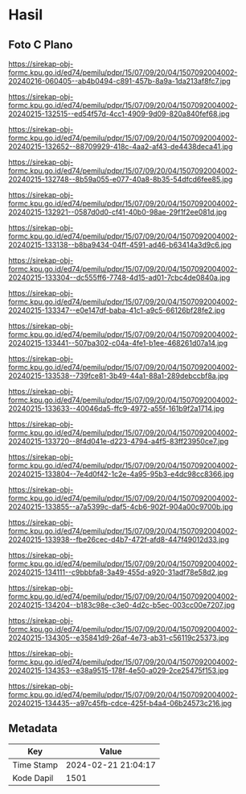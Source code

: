 # Hasil

## Foto C Plano

https://sirekap-obj-formc.kpu.go.id/ed74/pemilu/pdpr/15/07/09/20/04/1507092004002-20240216-060405--ab4b0494-c891-457b-8a9a-1da213af8fc7.jpg

https://sirekap-obj-formc.kpu.go.id/ed74/pemilu/pdpr/15/07/09/20/04/1507092004002-20240215-132515--ed54f57d-4cc1-4909-9d09-820a840fef68.jpg

https://sirekap-obj-formc.kpu.go.id/ed74/pemilu/pdpr/15/07/09/20/04/1507092004002-20240215-132652--88709929-418c-4aa2-af43-de4438deca41.jpg

https://sirekap-obj-formc.kpu.go.id/ed74/pemilu/pdpr/15/07/09/20/04/1507092004002-20240215-132748--8b59a055-e077-40a8-8b35-54dfcd6fee85.jpg

https://sirekap-obj-formc.kpu.go.id/ed74/pemilu/pdpr/15/07/09/20/04/1507092004002-20240215-132921--0587d0d0-cf41-40b0-98ae-29f1f2ee081d.jpg

https://sirekap-obj-formc.kpu.go.id/ed74/pemilu/pdpr/15/07/09/20/04/1507092004002-20240215-133138--b8ba9434-04ff-4591-ad46-b63414a3d9c6.jpg

https://sirekap-obj-formc.kpu.go.id/ed74/pemilu/pdpr/15/07/09/20/04/1507092004002-20240215-133304--dc555ff6-7748-4d15-ad01-7cbc4de0840a.jpg

https://sirekap-obj-formc.kpu.go.id/ed74/pemilu/pdpr/15/07/09/20/04/1507092004002-20240215-133347--e0e147df-baba-41c1-a9c5-66126bf28fe2.jpg

https://sirekap-obj-formc.kpu.go.id/ed74/pemilu/pdpr/15/07/09/20/04/1507092004002-20240215-133441--507ba302-c04a-4fe1-b1ee-468261d07a14.jpg

https://sirekap-obj-formc.kpu.go.id/ed74/pemilu/pdpr/15/07/09/20/04/1507092004002-20240215-133538--739fce81-3b49-44a1-88a1-289debccbf8a.jpg

https://sirekap-obj-formc.kpu.go.id/ed74/pemilu/pdpr/15/07/09/20/04/1507092004002-20240215-133633--40046da5-ffc9-4972-a55f-161b9f2a1714.jpg

https://sirekap-obj-formc.kpu.go.id/ed74/pemilu/pdpr/15/07/09/20/04/1507092004002-20240215-133720--8f4d041e-d223-4794-a4f5-83ff23950ce7.jpg

https://sirekap-obj-formc.kpu.go.id/ed74/pemilu/pdpr/15/07/09/20/04/1507092004002-20240215-133804--7e4d0f42-1c2e-4a95-95b3-e4dc98cc8366.jpg

https://sirekap-obj-formc.kpu.go.id/ed74/pemilu/pdpr/15/07/09/20/04/1507092004002-20240215-133855--a7a5399c-daf5-4cb6-902f-904a00c9700b.jpg

https://sirekap-obj-formc.kpu.go.id/ed74/pemilu/pdpr/15/07/09/20/04/1507092004002-20240215-133938--fbe26cec-d4b7-472f-afd8-447f49012d33.jpg

https://sirekap-obj-formc.kpu.go.id/ed74/pemilu/pdpr/15/07/09/20/04/1507092004002-20240215-134111--c9bbbfa8-3a49-455d-a920-31adf78e58d2.jpg

https://sirekap-obj-formc.kpu.go.id/ed74/pemilu/pdpr/15/07/09/20/04/1507092004002-20240215-134204--b183c98e-c3e0-4d2c-b5ec-003cc00e7207.jpg

https://sirekap-obj-formc.kpu.go.id/ed74/pemilu/pdpr/15/07/09/20/04/1507092004002-20240215-134305--e35841d9-26af-4e73-ab31-c56119c25373.jpg

https://sirekap-obj-formc.kpu.go.id/ed74/pemilu/pdpr/15/07/09/20/04/1507092004002-20240215-134353--e38a9515-178f-4e50-a029-2ce25475f153.jpg

https://sirekap-obj-formc.kpu.go.id/ed74/pemilu/pdpr/15/07/09/20/04/1507092004002-20240215-134435--a97c45fb-cdce-425f-b4a4-06b24573c216.jpg


## Metadata

| Key        | Value               |
| ---------- | ------------------- |
| Time Stamp | 2024-02-21 21:04:17 |
| Kode Dapil | 1501                |



